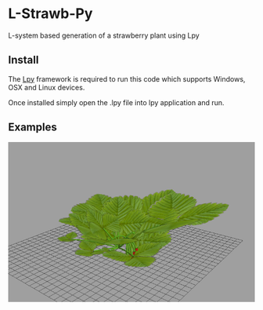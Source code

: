 # L-Strawb-Py
L-system based generation of a strawberry plant using Lpy

## Install
The [Lpy](https://github.com/openalea/lpy) framework is required to run this code which supports Windows, OSX and Linux devices.

Once installed simply open the .lpy file into lpy application and run.

## Examples
![](imgs/single_strawberry_example.png
)
